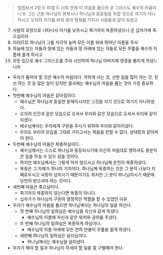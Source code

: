 > 빌립보서 2장 5-10절
> 5. 너희 안에 이 마음을 품으라 곧 그리스도 예수의 마음이니
> 6. 그는 근본 하나님의 본체시나 하나님과 동등됨을 취할 것으로 여기지 아니하시고
오히려 자기를 비워 종의 형체를 가지사 사람들과 같이 되셨고
7. 사람의 모양으로 나타나사 자기를 낮추시고 죽기까지 복종하셨으니 곧 십자가에 죽으심이라
8. 이러므로 하나님이 그를 지극히 높여 모든 이름 위에 뛰어난 이름을 주사
9. 하늘에 있는 자들과 땅에 있는 자들과 땅 아래에 있는 자들로 모든 무릎을 예수의 이름에 꿇게 하시고
10. 모든 입으로 예수 그리스도를 주라 시인하여 하나님 아버지께 영광을 돌리게 하셨느니라

- 우리가 품어야 할 것은 예수의 마음이다. 착하게 사는 것, 선한 일을 많이 하는 것, 헌신 하는 것 등 많은 일이 있지만 결국에는 예수님의 마음을 품는 것이 가장 중요하다. 
- 첫번째 예수님의 마음은 같아짐이다.
	- 예수님은 하나님과 동일한 본체이시지만 그것을 자기 것으로 여기지 아니하셨다. 
	- 오히려 인간과 같은 모습으로 오셔서 우리와 같은 모습으로 오셔서 우리와 같이 되셨다. 
	- 예수님께서는 우리에게 구원을 주시기 위하여 우리와 같아지셨다. 
	- 우리도 우리의 모습을 그대로 가지고서는 복음을 전할 수 없다. 상대방과 같아져야 한다. 
- 두번째 예수님의 마음은 복종하심이다.
	- 예수님께서는 스스로 하나님과 동등되시기에 자신의 마음대로 행하셔도 충분히 큰 일을 하실 수 있으 셨을 것이다. 
	- 하지만 예수님께서는 그렇게 하지 않으시고 하나님께 온전히 복종하셨다. 
	- 복종은 그 자체가 하나의 가치이다. 하나님께 복종하는 것은 그 분이 나보다 지혜로우시고 사랑이 넘치시기 때문이기도 하지만 그 분이 하나님이시기 때문에 당연히 받으셔야 하는 것이다. 
- 세번째 마음은 죽으심이다.
	- 죽기까지 복종하지 않는다면 복종이 아니다. 
	- 십자가가 하나님의 구원의 결정적인 역할을 할 수 있었던 이유
- 우리가 예수님의 마음을 품으면 하나님께서는 하나님의 일을 하신다. 
	- 첫 번째 하나님의 일하심은 예수님을 자신과 같게 하셨다. 
		- 예수님의 이름에 자신과 같은 위치와 권위를 주셨다. 
	- 두 번째 하나님의 일하심은 복종하게 하심이다. 
		- 예수님의 이름 아래에 모든 천하 만물이 무릎을 꿇게 하셨다. 
	- 세번째 하나님의 일하심은 살리심이다. 
		- 하나님께서는 예수님을 살리셨다. 
- 우리가 해야 할 일과 하나님이 하셔야 할 일을 잘 구별해야 한다. 